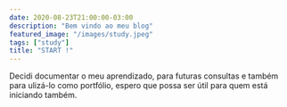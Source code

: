 ```yaml
---
date: 2020-08-23T21:00:00-03:00
description: "Bem vindo ao meu blog"
featured_image: "/images/study.jpeg"
tags: ["study"]
title: "START !"
---
```


Decidi documentar o meu aprendizado, para futuras consultas e também para ulizá-lo como portfólio, espero que possa ser útil para quem está iniciando também.
